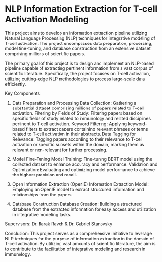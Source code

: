 # NLP Information Extraction for T-cell Activation Modeling

This project aims to develop an information extraction pipeline utilizing Natural Language Processing (NLP) techniques for integrative modeling of T-cell activation.
The project encompasses data preparation, processing, model fine-tuning, and database construction from an extensive dataset comprising millions of scientific papers.

The primary goal of this project is to design and implement an NLP-based pipeline capable of extracting pertinent information from a vast corpus of scientific literature.
Specifically, the project focuses on T-cell activation, utilizing cutting-edge NLP methodologies to process large-scale data efficiently.

Key Components:

1. Data Preparation and Processing
Data Collection: Gathering a substantial dataset comprising millions of papers related to T-cell activation.
Filtering by Fields of Study: Filtering papers based on specific fields of study related to immunology and related disciplines pertinent to T-cell activation.
Keyword Filtering: Applying keyword-based filters to extract papers containing relevant phrases or terms related to T-cell activation in their abstracts.
Data Tagging for Relevance: Tagging papers according to their relevance to T-cell activation or specific subsets within the domain, marking them as relevant or non-relevant for further processing.

2. Model Fine-Tuning
Model Training: Fine-tuning BERT model using the collected dataset to enhance accuracy and performance.
Validation and Optimization: Evaluating and optimizing model performance to achieve the highest precision and recall.

3. Open Information Extraction (OpenIE)
Information Extraction Model: Employing an OpenIE model to extract structured information and relationships from the papers.

4. Database Construction
Database Creation: Building a structured database from the extracted information for easy access and utilization in integrative modeling tasks.

Supervisors: Dr. Barak Raveh & Dr. Gabriel Stanovsky

Conclusion:
This project serves as a comprehensive initiative to leverage NLP techniques for the purpose of information extraction in the domain of T-cell activation.
By utilizing vast amounts of scientific literature, the aim is to contribute to the facilitation of integrative modeling and research in immunology.
